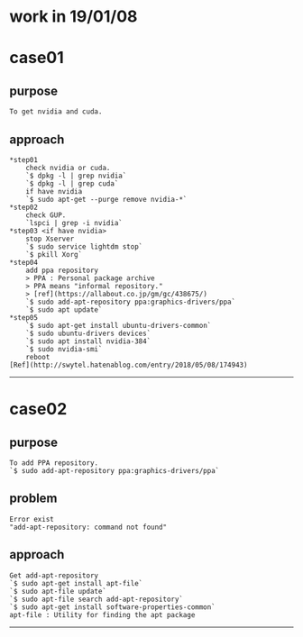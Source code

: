 work in 19/01/08
====

# case01
## purpose
    To get nvidia and cuda.
## approach
    *step01
        check nvidia or cuda.
        `$ dpkg -l | grep nvidia`
        `$ dpkg -l | grep cuda`
        if have nvidia
        `$ sudo apt-get --purge remove nvidia-*`
    *step02
        check GUP.
        `lspci | grep -i nvidia`
    *step03 <if have nvidia>
        stop Xserver
        `$ sudo service lightdm stop`
        `$ pkill Xorg`
    *step04
        add ppa repository
        > PPA : Personal package archive
        > PPA means "informal repository."
        > [ref](https://allabout.co.jp/gm/gc/438675/)
        `$ sudo add-apt-repository ppa:graphics-drivers/ppa`
        `$ sudo apt update`
    *step05
        `$ sudo apt-get install ubuntu-drivers-common`
        `$ sudo ubuntu-drivers devices`
        `$ sudo apt install nvidia-384`
        `$ sudo nvidia-smi`
        reboot
    [Ref](http://swytel.hatenablog.com/entry/2018/05/08/174943)
----

# case02
## purpose
    To add PPA repository.
    `$ sudo add-apt-repository ppa:graphics-drivers/ppa`
## problem
    Error exist
    "add-apt-repository: command not found"
## approach
    Get add-apt-repository
    `$ sudo apt-get install apt-file`
    `$ sudo apt-file update`
    `$ sudo apt-file search add-apt-repository`
    `$ sudo apt-get install software-properties-common`
    apt-file : Utility for finding the apt package

----
